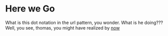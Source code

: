 # Here we Go

What is this dot notation in the url pattern, you wonder. What is he doing???
Well, you see, thomas, you might have realized by
<a href="/staff/doc/you.might.have.realized.by.now/"
    >now</a>
